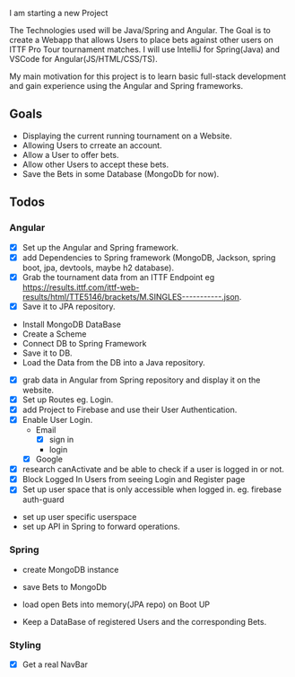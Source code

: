 I am starting a new Project

The Technologies used will be Java/Spring and Angular.
The Goal is to create a Webapp that allows Users to place bets against other users on ITTF Pro Tour tournament matches.
I will use IntelliJ for Spring(Java) and VSCode for Angular(JS/HTML/CSS/TS).

My main motivation for this project is to learn basic full-stack development and gain experience using the Angular and Spring frameworks.

## Goals

* Displaying the current running tournament on a Website.
* Allowing Users to crreate an account.
* Allow a User to offer bets.
* Allow other Users to accept these bets.
* Save the Bets in some Database (MongoDb for now).

## Todos

### Angular

* [x] Set up the Angular and Spring framework.
* [x] add Dependencies to Spring framework (MongoDB, Jackson, spring boot, jpa, devtools, maybe h2 database).
* [x] Grab the tournament data from an ITTF Endpoint eg https://results.ittf.com/ittf-web-results/html/TTE5146/brackets/M.SINGLES-----------.json.
* [x] Save it to JPA repository.
* Install MongoDB DataBase
* Create a Scheme
* Connect DB to Spring Framework
* Save it to DB.
* Load the Data from the DB into a Java repository.
* [x] grab data in Angular from Spring repository and display it on the website.
* [x] Set up Routes eg. Login.
* [x] add Project to Firebase and use their User Authentication.
* [x] Enable User Login.
  * Email
    * [x] sign in
    * login
  * [x] Google
* [x] research canActivate and be able to check if a user is logged in or not.
* [x] Block Logged In Users from seeing Login and Register page
* [x] Set up user space that is only accessible when logged in. eg. firebase auth-guard
* set up user specific userspace
* set up API in Spring to forward operations.

### Spring

* create MongoDB instance
* save Bets to MongoDb
* load open Bets into memory(JPA repo) on Boot UP


* Keep a DataBase of registered Users and the corresponding Bets.

### Styling

* [x] Get a real NavBar





